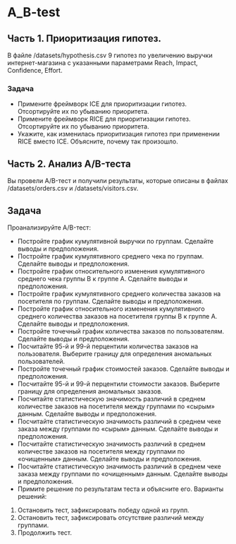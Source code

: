 # A_B-test

## Часть 1. Приоритизация гипотез.
В файле /datasets/hypothesis.csv 9 гипотез по увеличению выручки интернет-магазина с указанными параметрами Reach, Impact, Confidence, Effort.
### Задача
- Примените фреймворк ICE для приоритизации гипотез. Отсортируйте их по убыванию приоритета.
- Примените фреймворк RICE для приоритизации гипотез. Отсортируйте их по убыванию приоритета.
- Укажите, как изменилась приоритизация гипотез при применении RICE вместо ICE. Объясните, почему так произошло.
## Часть 2. Анализ A/B-теста
Вы провели A/B-тест и получили результаты, которые описаны в файлах /datasets/orders.csv и /datasets/visitors.csv.
## Задача
Проанализируйте A/B-тест:
- Постройте график кумулятивной выручки по группам. Сделайте выводы и предположения.
- Постройте график кумулятивного среднего чека по группам. Сделайте выводы и предположения.
- Постройте график относительного изменения кумулятивного среднего чека группы B к группе A. Сделайте выводы и предположения.
- Постройте график кумулятивного среднего количества заказов на посетителя по группам. Сделайте выводы и предположения.
- Постройте график относительного изменения кумулятивного среднего количества заказов на посетителя группы B к группе A. Сделайте выводы и предположения.
- Постройте точечный график количества заказов по пользователям. Сделайте выводы и предположения.
- Посчитайте 95-й и 99-й перцентили количества заказов на пользователя. Выберите границу для определения аномальных пользователей.
- Постройте точечный график стоимостей заказов. Сделайте выводы и предположения.
- Посчитайте 95-й и 99-й перцентили стоимости заказов. Выберите границу для определения аномальных заказов.
- Посчитайте статистическую значимость различий в среднем количестве заказов на посетителя между группами по «сырым» данным. Сделайте выводы и предположения.
- Посчитайте статистическую значимость различий в среднем чеке заказа между группами по «сырым» данным. Сделайте выводы и предположения.
- Посчитайте статистическую значимость различий в среднем количестве заказов на посетителя между группами по «очищенным» данным. Сделайте выводы и предположения.
- Посчитайте статистическую значимость различий в среднем чеке заказа между группами по «очищенным» данным. Сделайте выводы и предположения.
- Примите решение по результатам теста и объясните его. Варианты решений:
1. Остановить тест, зафиксировать победу одной из групп.
2. Остановить тест, зафиксировать отсутствие различий между группами.
3. Продолжить тест.
